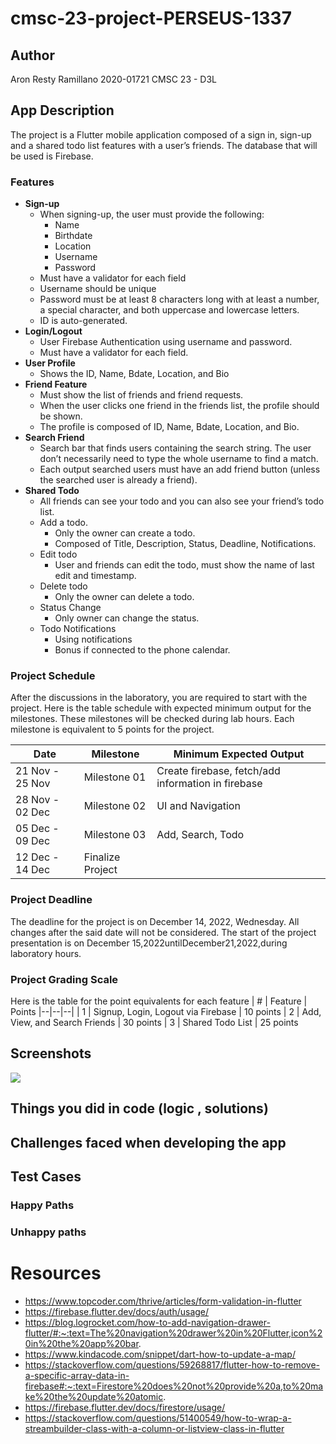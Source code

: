 # cmsc-23-project-PERSEUS-1337
## Author
Aron Resty Ramillano
2020-01721
CMSC 23 - D3L

## App Description
The project is a Flutter mobile application composed of a sign in, sign-up and a shared todo list features with a user’s friends. The database that will be used is Firebase.

### Features
 - **Sign-up**
	 -  When signing-up, the user must provide the following:
		- Name
		- Birthdate
		- Location
		- Username
		- Password
	- Must have a validator for each field
	-   Username should be unique
	-   Password must be at least 8 characters long with at least a number, a special character, and both uppercase and lowercase letters.
	-   ID is auto-generated.
- **Login/Logout**
	- User Firebase Authentication using username and password.
	-   Must have a validator for each field.
-   **User Profile**
	-   Shows the ID, Name, Bdate, Location, and Bio
-   **Friend Feature**
	-   Must show the list of friends and friend requests.
	-   When the user clicks one friend in the friends list, the profile should be shown.
	-   The profile is composed of ID, Name, Bdate, Location, and Bio.
-   **Search Friend**
	-   Search bar that finds users containing the search string. The user don’t necessarily need to type the whole username to find a match.
	-   Each output searched users must have an add friend button (unless the searched user is already a friend).
-   **Shared Todo**
	-   All friends can see your todo and you can also see your friend’s todo list.
	-   Add a todo.
		-   Only the owner can create a todo.
		-   Composed of Title, Description, Status, Deadline, Notifications.
	-   Edit todo
		-   User and friends can edit the todo, must show the name of last edit and timestamp.
	-   Delete todo
		-   Only the owner can delete a todo.
	-   Status Change
		-   Only owner can change the status.
	-   Todo Notifications
		-   Using notifications
		-   Bonus if connected to the phone calendar.

### Project Schedule
After the discussions in the laboratory, you are required to start with the project. Here is the table schedule with expected minimum output for the milestones. These milestones will be checked during lab hours. Each milestone is equivalent to 5 points for the project.

| Date | Milestone | Minimum Expected Output
|--|--|--|
| 21 Nov - 25 Nov | Milestone 01 | Create firebase, fetch/add information in firebase |
| 28 Nov - 02 Dec | Milestone 02 | UI and Navigation |
| 05 Dec - 09 Dec | Milestone 03 | Add, Search, Todo |
| 12 Dec - 14 Dec | Finalize Project

### Project Deadline
The deadline for the project is on December 14, 2022, Wednesday. All changes after the said
date will not be considered.
The start of the project presentation is on December 15,2022untilDecember21,2022,during
laboratory hours.

### Project Grading Scale
Here is the table for the point equivalents for each feature
| # | Feature | Points
|--|--|--|
 | 1 | Signup, Login, Logout via Firebase | 10 points
 | 2 | Add, View, and Search Friends | 30 points
 | 3 | Shared Todo List | 25 points



## Screenshots
<img  src="./images/Screenshot 2022-10-07 165850.png">

## Things you did in code (logic , solutions)

## Challenges faced when developing the app

## Test Cases

### Happy Paths

### Unhappy paths

# Resources
- https://www.topcoder.com/thrive/articles/form-validation-in-flutter
- https://firebase.flutter.dev/docs/auth/usage/
- https://blog.logrocket.com/how-to-add-navigation-drawer-flutter/#:~:text=The%20navigation%20drawer%20in%20Flutter,icon%20in%20the%20app%20bar.
- https://www.kindacode.com/snippet/dart-how-to-update-a-map/
- https://stackoverflow.com/questions/59268817/flutter-how-to-remove-a-specific-array-data-in-firebase#:~:text=Firestore%20does%20not%20provide%20a,to%20make%20the%20update%20atomic.
- https://firebase.flutter.dev/docs/firestore/usage/
- https://stackoverflow.com/questions/51400549/how-to-wrap-a-streambuilder-class-with-a-column-or-listview-class-in-flutter